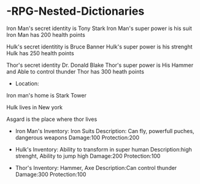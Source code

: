 # -RPG-Nested-Dictionaries
Iron Man's secret identity is Tony Stark
Iron Man's super power is his suit
Iron Man has 200 health points

Hulk's secret identitity is Bruce Banner
Hulk's super power is his strenght
Hulk has 250 health points

Thor's secret identity Dr. Donald Blake
Thor's super power is His Hammer and Able to control thunder
Thor has 300 heath points

* Location:

Iron man's home is Stark Tower

Hulk lives in New york

Asgard is the place where thor lives

* Iron Man's Inventory:
Iron Suits
Description: Can fly, powerfull puches, dangerous weapons
Damage:100
Protection:200

* Hulk's Inventory:
Ability to transform in super human
Description:high strenght, Ability to jump high
Damage:200
Protection:100

* Thor's Inventory:
Hammer, Axe
Description:Can control thunder
Damage:300
Protection:100
